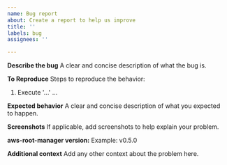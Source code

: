 ```yaml
---
name: Bug report
about: Create a report to help us improve
title: ''
labels: bug
assignees: ''

---
```


**Describe the bug**
A clear and concise description of what the bug is.

**To Reproduce**
Steps to reproduce the behavior:
1. Execute '...'
...

**Expected behavior**
A clear and concise description of what you expected to happen.

**Screenshots**
If applicable, add screenshots to help explain your problem.

**aws-root-manager version:**
 Example: v0.5.0

**Additional context**
Add any other context about the problem here.

